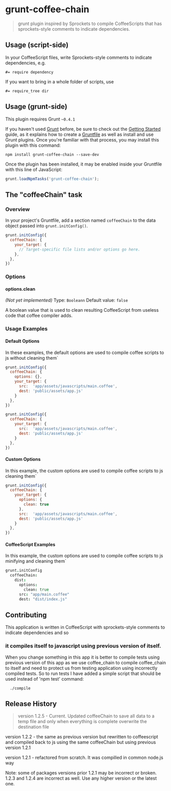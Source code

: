 # grunt-coffee-chain

> grunt plugin inspired by Sprockets to compile CoffeeScripts that has sprockets-style comments to indicate dependencies.

## Usage (script-side)
In your CoffeeScript files, write Sprockets-style comments to indicate dependencies, e.g.

    #= require dependency

If you want to bring in a whole folder of scripts, use

    #= require_tree dir

## Usage (grunt-side)
This plugin requires Grunt `~0.4.1`

If you haven't used [Grunt](http://gruntjs.com/) before, be sure to check out the [Getting Started](http://gruntjs.com/getting-started) guide, as it explains how to create a [Gruntfile](http://gruntjs.com/sample-gruntfile) as well as install and use Grunt plugins. Once you're familiar with that process, you may install this plugin with this command:

```shell
npm install grunt-coffee-chain --save-dev
```

Once the plugin has been installed, it may be enabled inside your Gruntfile with this line of JavaScript:

```js
grunt.loadNpmTasks('grunt-coffee-chain');
```

## The "coffeeChain" task

### Overview
In your project's Gruntfile, add a section named `coffeeChain` to the data object passed into `grunt.initConfig()`.

```js
grunt.initConfig({
  coffeeChain: {
    your_target: {
      // Target-specific file lists and/or options go here.
    },
  },
})
```

### Options

#### options.clean
_(Not yet implemented)_
Type: `Booleann`
Default value: `false`

A boolean value that is used to clean resulting CoffeeScript from useless code that coffee compiler adds.

### Usage Examples

#### Default Options
In these examples, the default options are used to compile coffee scripts to js without cleaning them`

```js
grunt.initConfig({
  coffeeChain: {
    options: {},
    your_target: {
      src:  'app/assets/javascripts/main.coffee',
      dest: 'public/assets/app.js'
    }
  },
})
```

```js
grunt.initConfig({
  coffeeChain: {
    your_target: {
      src:  'app/assets/javascripts/main.coffee',
      dest: 'public/assets/app.js'
    }
  },
})
```

#### Custom Options
In this example, the custom options are used to compile coffee scripts to js cleaning them`

```js
grunt.initConfig({
  coffeeChain: {
    your_target: {
      options: {
        clean: true
      },
      src:  'app/assets/javascripts/main.coffee',
      dest: 'public/assets/app.js'
    }
  },
})
```

#### CoffeeScript Examples
In this example, the custom options are used to compile coffee scripts to js minifying and cleaning them`

```coffee
grunt.initConfig
  coffeeChain:
    dist:
      options:
        clean: true
      src: "app/main.coffee"
      dest: "dist/index.js"
```

## Contributing
This application is written in CoffeeScript with sprockets-style comments to indicate dependencies and so

### it compiles itself to javascript using previous version of itself.
When you change something in this app it is better to compile tests using previous version of this app as we use coffee_chain to compile coffee_chain to itself and need to protect us from testing application using incorrectly compiled tests. So to run tests I have added a simple script that should be used instead of 'npm test' command:
```
  ./compile
```

## Release History

> version 1.2.5 - Current. Updated coffeeChain to save all data to a temp file and only when everything is complete overwrite the destination file

version 1.2.2 - the same as previous version but rewritten to coffeescript and compiled back to js using the same coffeeChain but using previous version 1.2.1

version 1.2.1 - refactored from scratch. It was compilled in common node.js way

Note: some of packages versions prior 1.2.1 may be incorrect or broken. 1.2.3 and 1.2.4 are incorrect as well. Use any higher version or the latest one.

